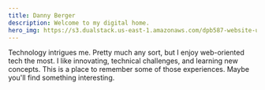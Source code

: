 ```yaml
---
title: Danny Berger
description: Welcome to my digital home.
hero_img: https://s3.dualstack.us-east-1.amazonaws.com/dpb587-website-us-east-1/asset/gallery/2014-colorado-aspens/2dbeedb-aspens-invading~1280.jpg
---
```


Technology intrigues me. Pretty much any sort, but I enjoy web-oriented tech
the most. I like innovating, technical challenges, and learning new concepts.
This is a place to remember some of those experiences. Maybe you'll find
something interesting.
